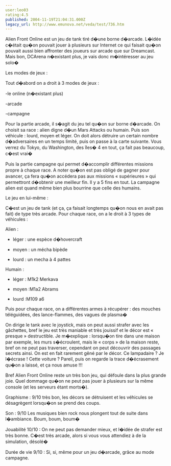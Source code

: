 ```yaml
---
user:leo03
rating:4.5
published: 2004-11-19T21:04:31.000Z
legacy_url: http://www.emunova.net/veda/test/736.htm
---
```

Alien Front Online est un jeu de tank tiré d�une borne d�arcade. L�idée c�était qu�on pouvait jouer à plusieurs sur Internet ce qui faisait qu�on pouvait aussi bien affronter des joueurs sur arcade que sur Dreamcast. Mais bon, DCArena n�existant plus, je vais donc m�intéresser au jeu solo�  

  

Les modes de jeux :  

Tout d�abord on a droit à 3 modes de jeux :  

-le online (n�existant plus)  

-arcade  

-campagne  

  

Pour la partie arcade, il s�agit du jeu tel qu�on sur borne d�arcade. On choisit sa race : alien digne d�un Mars Attacks ou humain. Puis son véhicule : lourd, moyen et léger. On doit alors détruire un certain nombre d�adversaires en un temps limité, puis on passe à la carte suivante. Vous verrez du Tokyo, du Washington, des îles� 4 en tout, ça fait pas beaucoup, c�est vrai�  

  

Puis la partie campagne qui permet d�accomplir différentes missions propre à chaque race. A noter qu�on est pas obligé de gagner pour avancer, ça fera qu�on accédera pas aux missions « supérieures » qui permettront d�obtenir une meilleur fin. Il y a 5 fins en tout. La campagne alien est quand même bien plus bourrine que celle des humains.  

  

Le jeu en lui-même :  

C�est un jeu de tank (et ça, ça faisait longtemps qu�on nous en avait pas fait) de type très arcade. Pour chaque race, on a le droit à 3 types de véhicules :  

Alien :  

- léger : une espèce d�hovercraft  

- moyen : un mécha bipède  

- lourd : un mecha à 4 pattes  

Humain :  

- léger : M1k2 Merkava  

- moyen :M1a2 Abrams  

- lourd :M109 a6  

  

Puis pour chaque race, on a différentes armes à récupérer : des mouches téléguidées, des lance-flammes, des vagues de plasma�  

  

On dirige le tank avec le joystick, mais on peut aussi strafer avec les gâchettes, bref le jeu est très maniable et très jouissif et le décor est « presque » destructible. Je m�explique : lorsqu�on tire dans une maison par exemple, les murs s�écroulent, mais le « corps » de la maison reste, bref on ne peut pas traverser, cependant on peut découvrir des passages secrets ainsi. On est en fait rarement gêné par le décor. Ce lampadaire ? Je l�écrase ! Cette voiture ? Pareil, puis on regarde la trace d�écrasement qu�on a laissé, et ça nous amuse !!!  

  

Bref Alien Front Online reste un très bon jeu, qui défoule dans la plus grande joie. Quel dommage qu�on ne peut pas jouer à plusieurs sur la même console (et les serveurs étant morts�).  

  

Graphisme : 9/10 très bon, les décors se détruisent et les véhicules se désagrègent lorsqu�on se prend des coups.  

  

Son : 9/10 Les musiques bien rock nous plongent tout de suite dans l�ambiance. Boum, boum, boum�  

  

Jouabilité 10/10 : On ne peut pas demander mieux, et l�idée de strafer est très bonne. C�est très arcade, alors si vous vous attendiez à de la simulation, désolé�  

  

Durée de vie 9/10 : Si, si, même pour un jeu d�arcade, grâce au mode campagne.